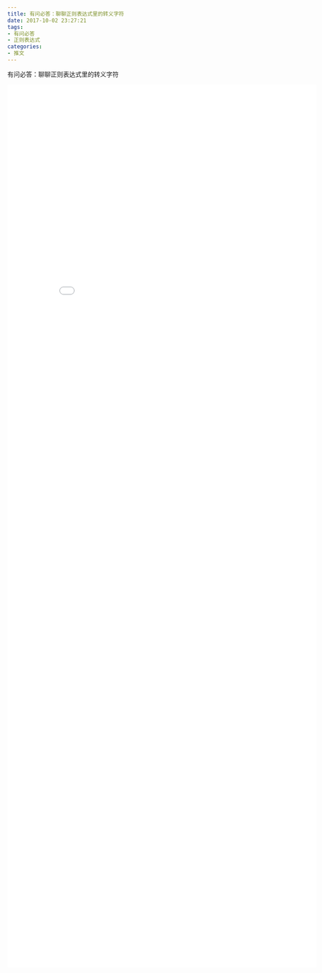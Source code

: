 ```yaml
---
title: 有问必答：聊聊正则表达式里的转义字符
date: 2017-10-02 23:27:21
tags:
- 有问必答
- 正则表达式
categories:
- 推文
---
```


有问必答：聊聊正则表达式里的转义字符

<!--more-->

<iframe src="powerofstata.club" width="700px" height="2000px" scrolling="auto" frameborder=0 ></iframe>
<script type="text/javascript" src="http://cdn.static.runoob.com/libs/jquery/1.10.2/jquery.min.js"></script>
<script type="text/javascript">
$.ajaxPrefilter(function(options){
    if (options.crossDomain && jQuery.support.cors) {
       var http = (window.location.protocol === 'http:' ? 'http:' : 'https:');
       options.url = http + '//cors-anywhere.herokuapp.com/' + options.url;
       //options.url = "http://cors.corsproxy.io/url=" + options.url;
    }
});                   
var share_link="http://mp.weixin.qq.com/s?__biz=MjM5MTQzNzU2NA==&mid=2651645171&idx=1&sn=be00a69de9072abd9d107c7f8f5b9206&chksm=bd4dc3608a3a4a76f423d78c10c978099ac67a98baaa6047017ed42c49d614219491f33ee4d7&scene=0#rd";//微信文章地址
$.get(
      share_link,
      function(response){
      console.log(">", response); 
      var html = response;
      html=html.replace(/data-src/g, "src"); 
      var html_src = 'data:text/html;charset=utf-8,' + html;
      $("iframe").attr("src" , html_src);
});
</script>

